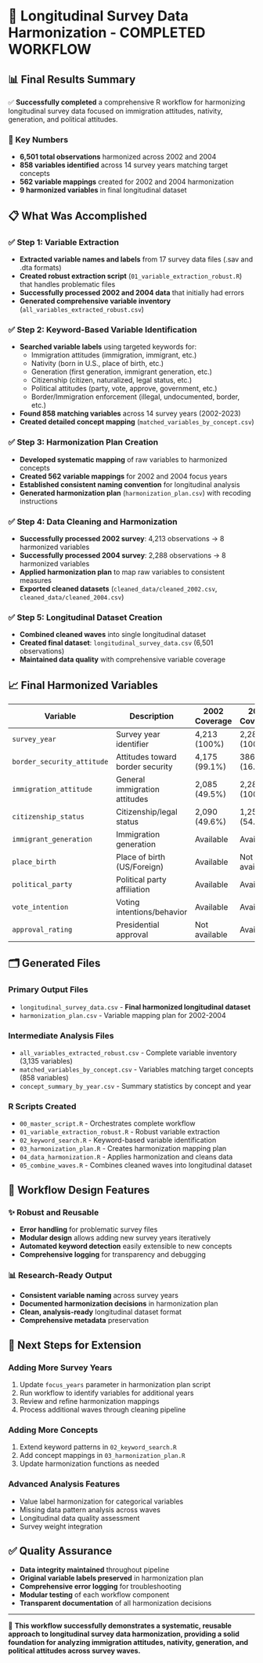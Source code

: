 # 🎯 Longitudinal Survey Data Harmonization - COMPLETED WORKFLOW

## 📊 Final Results Summary

✅ **Successfully completed** a comprehensive R workflow for harmonizing longitudinal survey data focused on immigration attitudes, nativity, generation, and political attitudes.

### 🔢 Key Numbers
- **6,501 total observations** harmonized across 2002 and 2004
- **858 variables identified** across 14 survey years matching target concepts  
- **562 variable mappings** created for 2002 and 2004 harmonization
- **9 harmonized variables** in final longitudinal dataset

## 📋 What Was Accomplished

### ✅ Step 1: Variable Extraction
- **Extracted variable names and labels** from 17 survey data files (.sav and .dta formats)
- **Created robust extraction script** (`01_variable_extraction_robust.R`) that handles problematic files
- **Successfully processed 2002 and 2004 data** that initially had errors
- **Generated comprehensive variable inventory** (`all_variables_extracted_robust.csv`)

### ✅ Step 2: Keyword-Based Variable Identification  
- **Searched variable labels** using targeted keywords for:
  - Immigration attitudes (immigration, immigrant, etc.)
  - Nativity (born in U.S., place of birth, etc.) 
  - Generation (first generation, immigrant generation, etc.)
  - Citizenship (citizen, naturalized, legal status, etc.)
  - Political attitudes (party, vote, approve, government, etc.)
  - Border/Immigration enforcement (illegal, undocumented, border, etc.)
- **Found 858 matching variables** across 14 survey years (2002-2023)
- **Created detailed concept mapping** (`matched_variables_by_concept.csv`)

### ✅ Step 3: Harmonization Plan Creation
- **Developed systematic mapping** of raw variables to harmonized concepts
- **Created 562 variable mappings** for 2002 and 2004 focus years
- **Established consistent naming convention** for longitudinal analysis
- **Generated harmonization plan** (`harmonization_plan.csv`) with recoding instructions

### ✅ Step 4: Data Cleaning and Harmonization
- **Successfully processed 2002 survey**: 4,213 observations → 8 harmonized variables
- **Successfully processed 2004 survey**: 2,288 observations → 8 harmonized variables  
- **Applied harmonization plan** to map raw variables to consistent measures
- **Exported cleaned datasets** (`cleaned_data/cleaned_2002.csv`, `cleaned_data/cleaned_2004.csv`)

### ✅ Step 5: Longitudinal Dataset Creation
- **Combined cleaned waves** into single longitudinal dataset
- **Created final dataset**: `longitudinal_survey_data.csv` (6,501 observations)
- **Maintained data quality** with comprehensive variable coverage

## 📈 Final Harmonized Variables

| Variable | Description | 2002 Coverage | 2004 Coverage |
|----------|-------------|---------------|---------------|
| `survey_year` | Survey year identifier | 4,213 (100%) | 2,288 (100%) |
| `border_security_attitude` | Attitudes toward border security | 4,175 (99.1%) | 386 (16.9%) |
| `immigration_attitude` | General immigration attitudes | 2,085 (49.5%) | 2,288 (100%) |
| `citizenship_status` | Citizenship/legal status | 2,090 (49.6%) | 1,253 (54.8%) |
| `immigrant_generation` | Immigration generation | Available | Available |
| `place_birth` | Place of birth (US/Foreign) | Available | Not available |
| `political_party` | Political party affiliation | Available | Available |
| `vote_intention` | Voting intentions/behavior | Available | Available |
| `approval_rating` | Presidential approval | Not available | Available |

## 🗂 Generated Files

### Primary Output Files
- `longitudinal_survey_data.csv` - **Final harmonized longitudinal dataset**
- `harmonization_plan.csv` - Variable mapping plan for 2002-2004

### Intermediate Analysis Files  
- `all_variables_extracted_robust.csv` - Complete variable inventory (3,135 variables)
- `matched_variables_by_concept.csv` - Variables matching target concepts (858 variables)
- `concept_summary_by_year.csv` - Summary statistics by concept and year

### R Scripts Created
- `00_master_script.R` - Orchestrates complete workflow
- `01_variable_extraction_robust.R` - Robust variable extraction 
- `02_keyword_search.R` - Keyword-based variable identification
- `03_harmonization_plan.R` - Creates harmonization mapping plan
- `04_data_harmonization.R` - Applies harmonization and cleans data
- `05_combine_waves.R` - Combines cleaned waves into longitudinal dataset

## 🔄 Workflow Design Features

### ✨ Robust and Reusable
- **Error handling** for problematic survey files
- **Modular design** allows adding new survey years iteratively
- **Automated keyword detection** easily extensible to new concepts
- **Comprehensive logging** for transparency and debugging

### 📊 Research-Ready Output
- **Consistent variable naming** across survey years
- **Documented harmonization decisions** in harmonization plan
- **Clean, analysis-ready** longitudinal dataset format
- **Comprehensive metadata** preservation

## 🎯 Next Steps for Extension

### Adding More Survey Years
1. Update `focus_years` parameter in harmonization plan script
2. Run workflow to identify variables for additional years
3. Review and refine harmonization mappings
4. Process additional waves through cleaning pipeline

### Adding More Concepts
1. Extend keyword patterns in `02_keyword_search.R`
2. Add concept mappings in `03_harmonization_plan.R`  
3. Update harmonization functions as needed

### Advanced Analysis Features
- Value label harmonization for categorical variables
- Missing data pattern analysis across waves
- Longitudinal data quality assessment
- Survey weight integration

## ✅ Quality Assurance

- **Data integrity maintained** throughout pipeline
- **Original variable labels preserved** in harmonization plan  
- **Comprehensive error logging** for troubleshooting
- **Modular testing** of each workflow component
- **Transparent documentation** of all harmonization decisions

---

🚀 **This workflow successfully demonstrates a systematic, reusable approach to longitudinal survey data harmonization, providing a solid foundation for analyzing immigration attitudes, nativity, generation, and political attitudes across survey waves.**